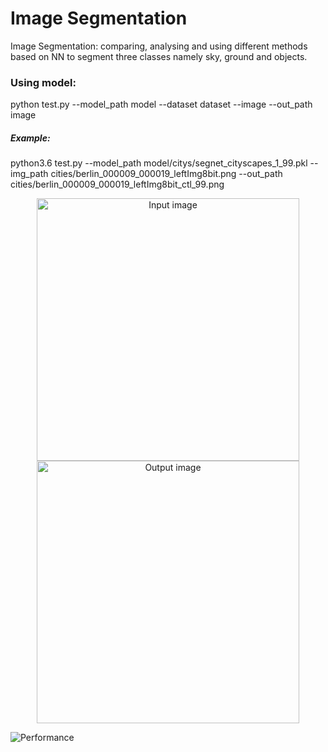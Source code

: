 # Image Segmentation
Image Segmentation:
comparing, analysing and using different methods based on NN to segment three classes namely sky, ground and objects.

### Using model:
python test.py --model_path model --dataset dataset --image --out_path image

##### Example:
python3.6 test.py --model_path model/citys/segnet_cityscapes_1_99.pkl --img_path cities/berlin_000009_000019_leftImg8bit.png --out_path cities/berlin_000009_000019_leftImg8bit_ctl_99.png


<p align="center">
  <img src="https://github.com/Thesis-Dominique/ImageSegmentation/blob/master/discussion/cities/rberlin_000010_000019_leftImg8bit.png" width="420" title="Input image" />
  <img src="https://github.com/Thesis-Dominique/ImageSegmentation/blob/master/discussion/cities/berlin_000006_000019_leftImg8bit_ctl_99.png" width="420" title="Output image"/>
</p>

![Performance](https://github.com/Thesis-Dominique/ImageSegmentation/blob/master/discussion/disc02.1.jpg)
